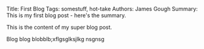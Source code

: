 Title: First Blog
Tags: somestuff, hot-take
Authors: James Gough
Summary: This is my first blog post - here's the summary.

This is the content of my super blog post.

Blog blog blobblb;xflgsglksjlkg nsgnsg